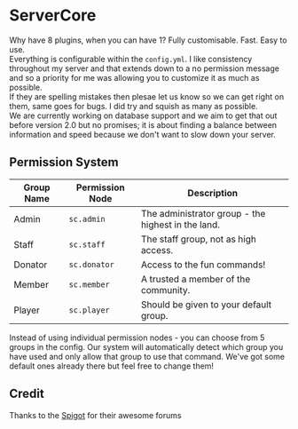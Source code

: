 # ServerCore
Why have 8 plugins, when you can have 1? Fully customisable. Fast. Easy to use.  
Everything is configurable within the `config.yml`. I like consistency throughout my server and that extends down to a no permission message and so a priority for me was allowing you to customize it as much as possible.  
If they are spelling mistakes then plesae let us know so we can get right on them, same goes for bugs. I did try and squish as many as possible.  
We are currently working on database support and we aim to get that out before version 2.0 but no promises; it is about finding a balance between information and speed because we don't want to slow down your server.  
## Permission System
| Group Name | Permission Node | Description                                        |
|------------|-----------------|----------------------------------------------------|
| Admin      | `sc.admin`      | The administrator group - the highest in the land. |
| Staff      | `sc.staff`      | The staff group, not as high access.               |
| Donator    | `sc.donator`    | Access to the fun commands!                        |
| Member     | `sc.member`     | A trusted a member of the community.               |
| Player     | `sc.player`     | Should be given to your default group.             |
  
Instead of using individual permission nodes - you can choose from 5 groups in the config. Our system will automatically detect which group you have used and only allow that group to use that command.
We've got some default ones already there but feel free to change them!
## Credit
Thanks to the [Spigot](https://spigotmc.org) for their awesome forums
